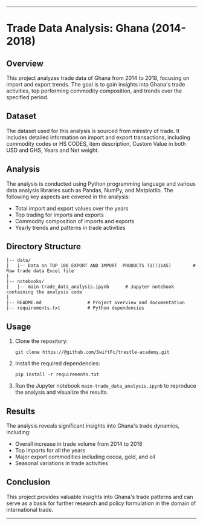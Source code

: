 
---

# Trade Data Analysis: Ghana (2014-2018)

## Overview
This project analyzes trade data of Ghana from 2014 to 2018, focusing on import and export trends. The goal is to gain insights into Ghana's trade activities, top performing commodity composition, and trends over the specified period.

## Dataset
The dataset used for this analysis is sourced from ministry of trade. It includes detailed information on import and export transactions, including commodity codes or HS CODES, item description, Custom Value in both USD and GHS, Years and Net weight.

## Analysis
The analysis is conducted using Python programming language and various data analysis libraries such as Pandas, NumPy, and Matplotlib. The following key aspects are covered in the analysis:
- Total import and export values over the years
- Top trading for imports and exports
- Commodity composition of imports and exports
- Yearly trends and patterns in trade activities

## Directory Structure
```
|-- data/
|   |-- Data on TOP 100 EXPORT AND IMPORT  PRODUCTS (1)(1145)        # Raw trade data Excel file
|
|-- notebooks/
|   |-- main-trade_data_analysis.ipynb      # Jupyter notebook containing the analysis code
|
|-- README.md                 # Project overview and documentation
|-- requirements.txt          # Python dependencies
```

## Usage
1. Clone the repository:
   ```
   git clone https://@github.com/SwiftFc/trestle-academy.git
   ```
2. Install the required dependencies:
   ```
   pip install -r requirements.txt
   ```
3. Run the Jupyter notebook `main-trade_data_analysis.ipynb` to reproduce the analysis and visualize the results.

## Results
The analysis reveals significant insights into Ghana's trade dynamics, including:
- Overall increase in trade volume from 2014 to 2018
- Top imports for all the years
- Major export commodities including cocoa, gold, and oil
- Seasonal variations in trade activities

## Conclusion
This project provides valuable insights into Ghana's trade patterns and can serve as a basis for further research and policy formulation in the domain of international trade.

---

